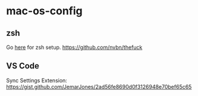 # mac-os-config

## zsh
Go [here](https://code.tutsplus.com/tutorials/how-to-customize-your-command-prompt--net-24083) for zsh setup.
https://github.com/nvbn/thefuck

## VS Code
Sync Settings Extension: https://gist.github.com/JemarJones/2ad56fe8690d0f3126948e70bef65c65
